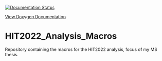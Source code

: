 [![Documentation Status](https://readthedocs.org/projects/hit2022-analysis-macros/badge/?version=latest)](https://hit2022-analysis-macros.readthedocs.io/en/latest/?badge=latest)

[View Doxygen Documentation](https://lorenzopierfederici98.github.io/HIT2022_Analysis_Macros/html/index.html)

# HIT2022_Analysis_Macros
Repository containing the macros for the HIT2022 analysis, focus of my MS thesis.
